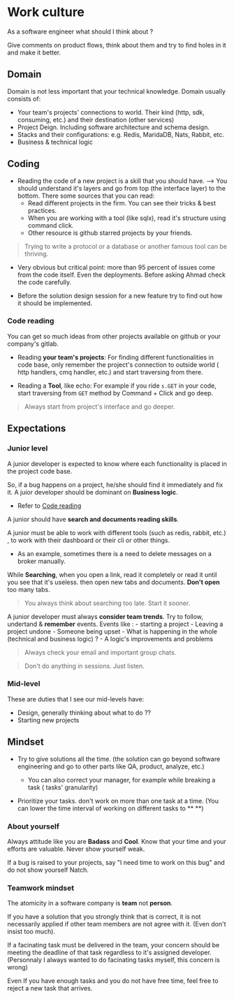 # Work culture 

As a software engineer what should I think about ? 

Give comments on product flows, think about them and try to find holes in it and make it better. 

## Domain 

Domain is not less important that your technical knowledge. Domain usually consists of: 

- Your team's projects' connections to world. Their kind (http, sdk, consuming, etc.) and their destination (other services)
- Project Deign. Including software architecture and schema design.
- Stacks and their configurations: e.g. Redis, MaridaDB, Nats, Rabbit, etc.
- Business & technical logic

## Coding

- Reading the code of a new project is a skill that you should have. --> You should understand it's layers and go from top (the interface layer) to the bottom. There some sources that you can read:
    * Read different projects in the firm. You can see their tricks & best practices. 
    * When you are working with a tool (like sqlx), read it's structure using command click.
    * Other resource is github starred projects by your friends.

> Trying to write a protocol or a database or another famous tool can be thriving. 

- Very obvious but critical point: more than 95 percent of issues come from the code itself. Even the deployments. Before asking Ahmad check the code carefully. 

- Before the solution design session for a new feature try to find out how it should be implemented.

### Code reading 

You can get so much ideas from other projects available on github or your company's gitlab. 

* Reading **your team's projects**: For finding different functionalities in code base, only remember the project's connection to outside world ( http handlers, cmq handler, etc.) and start traversing from there. 

* Reading a **Tool**, like echo: For example if you ride `s.GET` in your code, start traversing from `GET` method by Command + Click and go deep. 

> Always start from project's interface and go deeper.

## Expectations 

### Junior level
A junior developer is expected to know where each functionality is placed in the project code base.

So, if a bug happens on a project, he/she should find it immediately and fix it.  A juior developer should be dominant on **Business logic**.

* Refer to [Code reading](https://github.com/parsaeisa/Notes/blob/main/Software%20engineering/work%20culture.md#code-reading)

A junior should have **search and documents reading skills**.

A junior must be able to work with different tools (such as redis, rabbit, etc.) , to work with their dashboard or their cli or other things.

* As an example, sometimes there is a need to delete messages on a broker manually.

While **Searching**, when you open a link, read it completely or read it until you see that it's useless. then open new tabs and documents. **Don't open** too many tabs. 

> You always think about searching too late. Start it sooner.

A junior developer must always **consider team trends**. Try to follow, undertand & **remember** events. Events like :
    - starting a project
    - Leaving a project undone
    - Someone being upset
    - What is happening in the whole (technical and business logic) ? 
    - A logic's improvements and problems

> Always check your email and important group chats.

> Don't do anything in sessions. Just listen.

### Mid-level

These are duties that I see our mid-levels have:
- Design, generally thinking about what to do ??
- Starting new projects

## Mindset

- Try to give solutions all the time. (the solution can go beyond software engineering and go to other parts 
like QA, product, analyze, etc.)
    - You can also correct your manager, for example while breaking a task ( tasks' granularity)

- Prioritize your tasks. don't work on more than one task at a time. (You can lower the time interval of working on different tasks to ** **)

### About yourself

Always attitude like you are **Badass** and **Cool**. Know that your time and your efforts are valuable. Never show yourself weak. 

If a bug is raised to your projects, say "I need time to work on this bug" and do not show yourself Natch.

### Teamwork mindset

The atomicity in a software company is **team** not **person**. 

If you have a solution that you strongly think that is correct, it is not necessarily applied if other team members are not agree with it. (Even don't insist too much).

If a facinating task must be delivered in the team, your concern should be meeting the deadline of that task regardless to it's assigned developer. (Personnaly I always wanted to do facinating tasks myself, this concern is wrong)

Even If you have enough tasks and you do not have free time, feel free to reject a new task that arrives.